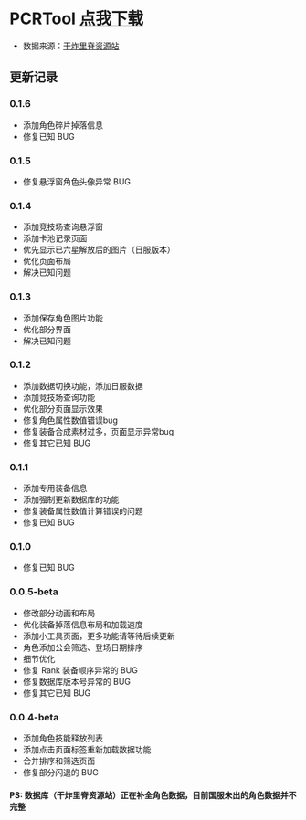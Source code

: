 # PCRTool [点我下载](https://www.coolapk.com/apk/273453)

- 数据来源：[干炸里脊资源站](https://redive.estertion.win/)

## 更新记录

### 0.1.6

- 添加角色碎片掉落信息
- 修复已知 BUG

### 0.1.5

- 修复悬浮窗角色头像异常 BUG

### 0.1.4

- 添加竞技场查询悬浮窗
- 添加卡池记录页面
- 优先显示已六星解放后的图片（日服版本）
- 优化页面布局
- 解决已知问题

### 0.1.3

- 添加保存角色图片功能
- 优化部分界面
- 解决已知问题

### 0.1.2

- 添加数据切换功能，添加日服数据
- 添加竞技场查询功能
- 优化部分页面显示效果
- 修复角色属性数值错误bug
- 修复装备合成素材过多，页面显示异常bug
- 修复其它已知 BUG

### 0.1.1

- 添加专用装备信息
- 添加强制更新数据库的功能
- 修复装备属性数值计算错误的问题
- 修复已知 BUG

### 0.1.0

- 修复已知 BUG

### 0.0.5-beta

- 修改部分动画和布局
- 优化装备掉落信息布局和加载速度
- 添加小工具页面，更多功能请等待后续更新
- 角色添加公会筛选、登场日期排序
- 细节优化
- 修复 Rank 装备顺序异常的 BUG
- 修复数据库版本号异常的 BUG
- 修复其它已知 BUG

### 0.0.4-beta

- 添加角色技能释放列表
- 添加点击页面标签重新加载数据功能
- 合并排序和筛选页面
- 修复部分闪退的 BUG

#### PS: 数据库（干炸里脊资源站）正在补全角色数据，目前国服未出的角色数据并不完整




